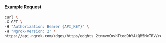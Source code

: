 <!-- Code generated for API Clients. DO NOT EDIT. -->

#### Example Request

```bash
curl \
-X GET \
-H "Authorization: Bearer {API_KEY}" \
-H "Ngrok-Version: 2" \
https://api.ngrok.com/edges/https/edghts_2tnmvmCovhTtod9bYAkQM5MxTRV/routes/edghtsrt_2tnmvr9GTteZaDYAhDUz4zBB3k2/user_agent_filter
```
